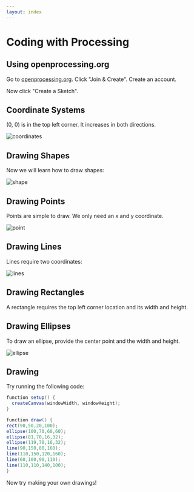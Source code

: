 ```yaml
---
layout: index
---
```


# Coding with Processing

## Using openprocessing.org

Go to [openprocessing.org](openprocessing.org). Click "Join & Create". Create an account.  

Now click "Create a Sketch".

## Coordinate Systems  

(0, 0) is in the top left corner. It increases in both directions.

![coordinates](coordinates.svg)

## Drawing Shapes  

Now we will learn how to draw shapes:  

![shape](shapes.svg)

## Drawing Points  

Points are simple to draw. We only need an x and y coordinate.

![point](point.svg)

## Drawing Lines  
Lines require two coordinates:  

![lines](lines.svg)  

## Drawing Rectangles  

A rectangle requires the top left corner location and its width and height.

## Drawing Ellipses  

To draw an ellipse, provide the center point and the width and height.

![ellipse](ellipse.svg)

## Drawing 

Try running the following code:  

```java
function setup() {
  createCanvas(windowWidth, windowHeight);
} 

function draw() {
rect(90,50,20,100);
ellipse(100,70,60,60);
ellipse(81,70,16,32); 
ellipse(119,70,16,32); 
line(90,150,80,160);
line(110,150,120,160);
line(60,100,90,110);
line(110,110,140,100);
}
```

Now try making your own drawings!


